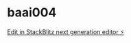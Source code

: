 # baai004

[Edit in StackBlitz next generation editor ⚡️](https://stackblitz.com/~/github.com/hotwellkz/baai004)